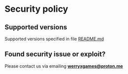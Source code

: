 # Security policy
## Supported versions
Supported versions specified in file [README.md](https://github.com/werryxgames/Tanks-Battle-Server#versions)

## Found security issue or exploit?
Please contact us via emailing **werryxgames@proton.me**

